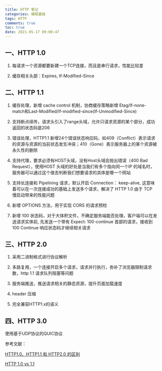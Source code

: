 ```yaml
---
title: HTTP 笔记
categories: 编程基础
tags: HTTP
comments: true
toc: true
date: 2021-05-17 09:00:47
---
```

## 一、HTTP 1.0

1. 每请求一个资源都要新建一个TCP连接，而且是串行请求，性能比较差
   
2. 缓存相关头部：Expires, If-Modified-Since

## 二、HTTP 1.1

1. 缓存处理，新增 cache control 机制，协商缓存策略新增 Etag/If-none-match和Last-Modified/If-modified-since(If-Unmodified-Since)

2. 支持断点续传，请求头引入了range头域，允许只请求资源的某个部分，成功返回的状态码是206

3. 错误处理，HTTP1.1 新增24个错误状态响应码，如409（Conflict）表示请求的资源与资源的当前状态发生冲突；410（Gone）表示服务器上的某个资源被永久性的删除

4. 支持代理，要求必须有HOST头域，没有Host头域会抛出错误（400 Bad Request），使用HOST 头域的好处是当我们有多个指向同一个IP 的域名时，服务器可以通过这个值去判断我们想要请求的具体是哪一个网站

5. 支持长连接和 Pipelining 请求，默认开启 Connection： keep-alive, 这意味着可以在一次连接成功的基础上发送多个请求，解决了 HTTP 1.0 由于 TCP 慢启动带来的性能问题

6. 新增 OPTIONS 方法，用于实现 CORS 的请求预检

7. 新增 100 状态码，对于大体积文件，不确定服务端能否处理，客户端可以在发送请求实体前, 先发送一个带有 Expect: 100-continue 首部的请求，接收到 100 Continue 响应状态码才继续相关请求

## 三、HTTP 2.0

1. 采用二进制格式进行协议解析

2. 多路复用，一个连接开启多个请求，请求并行执行，弥补了浏览器限制请求数，http 1.1 请求队列阻塞等问题

3. 服务端推送，推送请求相关的静态资源，提升页面加载速度

4. header 压缩

5. 完全兼容HTTP1.x的语义

## 四、HTTP 3.0

使用基于UDP协议的QUIC协议

参考文献：

[HTTP1.0、HTTP1.1 和 HTTP2.0 的区别](https://juejin.cn/post/6844903489596833800)

[HTTP 1.0 vs 1.1](https://stackoverflow.com/questions/246859/http-1-0-vs-1-1)
